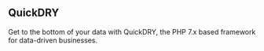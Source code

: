 ## QuickDRY

Get to the bottom of your data with QuickDRY, the PHP 7.x based framework for data-driven businesses.
